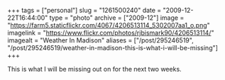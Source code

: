 +++
tags = ["personal"]
slug = "1261500240"
date = "2009-12-22T16:44:00"
type = "photo"
archive = ["2009-12"]
image = "https://farm5.staticflickr.com/4067/4206513114_5302007aa1_o.png"
imagelink = "https://www.flickr.com/photos/rjbismark90/4206513114/"
imagealt = "Weather In Madison"
aliases = ["/post/295246519", "/post/295246519/weather-in-madison-this-is-what-i-will-be-missing"]
+++


This is what I will be missing out on for the next two
weeks.

